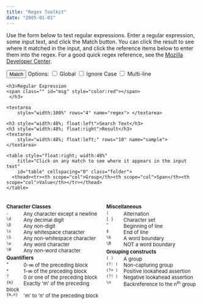 ```yaml
---
title: "Regex Toolkit"
date: "2005-01-01"
---
```


<script type="text/javascript">
function doMatch(form) {
    var er = document.getElementById('msg');
    if (er) {
        er.innerHTML = '&nbsp;';
        er.className = "";
    }
    try {
        if (form.regex.value === '' || form.sample.value === '') return false;
        var table = document.getElementById('table');
        var bodies = table.getElementsByTagName("tbody");
        while(bodies.length > 0) {
            table.removeChild(bodies[0]);
            bodies = table.getElementsByTagName("tbody");
        }
        var options = (form.optioni.checked ? "i" : "")
            + (form.optiong.checked ? "g" : "")
            + (form.optionm.checked ? "m" : "");
        var re = new RegExp(form.regex.value, options);
        var res = re.exec(form.sample.value);
        var count = 0;
        if (res && res.length > 0) {
            do {

                // First row
                var tb = document.createElement("tbody");
                var tr = document.createElement("tr");
                tr.className = "first-child";
                var th1 = document.createElement("td");
                th1.className = "first-child";
                th1.appendChild(document.createTextNode("Match " + count + " (Group 0)"));
                tr.appendChild(th1);
                tr.appendChild(document.createElement("td")).appendChild(
                    document.createTextNode(res.index + "-" + (res[0].length + res.index - 1)));
                tr.appendChild(document.createElement("td")).appendChild(
                    document.createTextNode(res[0]));
                tr.onmouseup = highlightMatch;
                tb.appendChild(tr);

                var curIndex = 0;
                for (var i = 1; i < res.length; ++i) {
                    // Remaining rows
                    var tr = document.createElement("tr");
                    tr.onmouseup = highlightMatch;
                    if (i == res.length - 1) {
                        tr.className = "last-child";
                    }
                    var td1 = document.createElement("td");
                    td1.className = "first-child";
                    td1.appendChild(document.createTextNode("Group " + i));
                    tr.appendChild(td1);
                    // When a capture doesn't participate in the match, IE will create a property with "",
                    // Firefox will create one without a value, and Opera won't create one.
                    if (res[i]) {
                        curIndex = res[0].indexOf(res[i], curIndex);
                        tr.appendChild(document.createElement("td")).appendChild(
                            document.createTextNode(
                                (res.index + curIndex)
                                + "-"
                                + (res[i].length + res.index + curIndex - 1)));
                        tr.appendChild(document.createElement("td")).appendChild(
                            document.createTextNode(res[i] ? res[i] : ""));
                    }
                    else {
                        tr.appendChild(document.createElement("td")).appendChild(
                            document.createTextNode(res[i] === undefined ? "null" : ""));
                        tr.appendChild(document.createElement("td")).appendChild(
                            document.createTextNode(res[i] === undefined ? "null" : ""));
                    }
                    tb.appendChild(tr);
                }

                table.appendChild(tb);
                count++;
            }
            while (options.indexOf("g") >= 0
                && (res = re.exec(form.sample.value)) != null
                && res.length > 0);
        }
    }
    catch (e) {
        er.innerHTML = e.name + ":" + e.message;
        er.className = "error";
    }
}

// Inspired by Alex King's quicktags functionality for WordPress.
function insertText(field, before, after) {
    //IE and Opera support
    if (document.selection) {
        field.focus();
        var sel = document.selection.createRange();
        if (sel.text.length > 0) {
            sel.text = before + sel.text + after;
        }
        else {
            sel.text = before + after;
        }
        field.focus();
    }
    //Mozilla support
    else if (field.selectionStart || field.selectionStart == '0') {
        var startPos = field.selectionStart;
        var endPos = field.selectionEnd;
        var cursorPos = endPos;
        var scrollTop = field.scrollTop;
        if (startPos != endPos) {
            field.value = field.value.substring(0, startPos)
                + before
                + field.value.substring(startPos, endPos)
                + after
                + field.value.substring(endPos, field.value.length);
            cursorPos += before.length + after.length;
        }
        else {
            field.value = field.value.substring(0, startPos)
                          + before + after
                          + field.value.substring(endPos, field.value.length);
            cursorPos = startPos + before.length;
        }
        field.focus();
        field.selectionStart = cursorPos;
        field.selectionEnd = cursorPos;
        field.scrollTop = scrollTop;
    }
    else {
        field.value += before + after;
        field.focus();
    }
    return false;
}

function highlightMatch(e) {
    var t = this.getElementsByTagName("td")[1].firstChild.data;
    var m = t.match("(\\d+)-(\\d+)");
    if (m) {
        var f = document.forms[0].sample;
        selectText(f, parseInt(m[1]), parseInt(m[2]));
    }
    return false;
}

function selectText(field, start, end) {
    field.focus();
    field.select();
    if (document.selection) {
        var sel = document.selection.createRange();
        sel.moveStart("character", start);
        sel.moveEnd("character", end - field.value.length + 1);
        sel.select();
        field.focus();
    }
    else if (field.selectionStart || field.selectionStart == '0') {
        field.focus();
        field.selectionStart = start;
        field.selectionEnd = end + 1;
        field.scrollTop = start;
    }
}
</script>

<style type="text/css">
  #form1 ul { list-style:none; margin:0px; padding:0px; }
  #form1 li { list-style:none; display:block; cursor:pointer; font-size:small;}
  #form1 li:hover { background:gray; color:white; }
  #form1 h3 { margin-top:3px; margin-bottom:3px; padding:0; font-size:small;}
  #form1 tt { display:block; float:left; width:45px; }
  #form1 table.folder {
		border-collapse: separate;
		font-size:small;
  }
  #form1 table.folder tr {
		cursor:pointer;
  }
  #form1 table.folder tr:hover {
		background: silver;
  }
  #form1 table.folder th, table.folder td {
		padding: 2px;
		margin: 0;
  }
  #form1 table.folder thead th {
		text-align: left;
		font-weight: normal;
		background: #D4D0C8;
		border: 1px outset #D4D0C8;
  }
  #form1 table.folder td.first-child {
		padding-left: 20px;
  }
  #form1 table.folder tbody tr th {
		text-align: left;
		font-weight: normal;
  }
  #form1 table.folder tbody tr td.first-child {
		background: url(folder-background.png) center left no-repeat;
  }
  #form1 table.folder tbody tr.first-child td.first-child {
		background: url(folder-background.png) top left no-repeat;
  }
  #form1 table.folder tbody tr.last-child td.first-child {
		background: url(folder-background.png) bottom left no-repeat;
  }

</style>

Use the form below to test regular expressions.  Enter a regular expression,
some input text, and click the Match button.  You can click the result to see
where it matched in the input, and click the reference items below to enter them
into the regex.  For a good quick regex reference, see the
<a href="http://developer.mozilla.org/en/docs/Core_JavaScript_1.5_Reference:Global_Objects:RegExp">Mozilla Developer Center</a>.

<form action="" method="get" name="form1" id="form1">

<div style="width:650px border:1px solid red">

<p>
    <input type="button" onMouseDown="doMatch(this.form)" value="Match" />
    Options:
        <label for="optiong">
            <input type="checkbox" name="optiong" value="1" id="optiong"
                title="Find all matches in the input" />
            Global</label>
        <label for="optioni">
            <input type="checkbox" name="optioni" value="1" id="optioni"
                title="Treat uppercase and lowercase letters the same" />
            Ignore Case</label>
        <label for="optionm">
            <input type="checkbox" name="optionm" value="1" id="optionm"
                title="Allow $ and ^ to match next to embedded newlines, not just at the beginning and end of the whole string" />
            Multi-line</label>
    </p>

    <h3>Regular Expression
    <span class="" id="msg" style="color:red"></span>
	 </h3>

    <textarea
        style="width:100%" rows="4" name="regex"> </textarea>

    <h3 style="width:48%; float:left">Search Text</h3>
    <h3 style="width:48%; float:right">Result</h3>
    <textarea
        style="width:48%; float:left;" rows="10" name="sample"> </textarea>

    <table style="float:right; width:48%"
        title="Click on any match to see where it appears in the input text"
        id="table" cellspacing="0" class="folder">
      <thead><tr><th scope="col">Group</th><th scope="col">Span</th><th scope="col">Value</th></tr></thead>
    </table>

<br style="clear:both" />
</div>

<div style="width:48%; float: left">
<h3>Character Classes</h3>
<ul>
  <li
    onMouseDown="insertText(document.forms[0].regex, '.', '')">
    <tt>.</tt>Any character except a newline</li>
  <li
    onMouseDown="insertText(document.forms[0].regex, '\\d', '')">
    <tt>\d</tt>Any decimal digit</li>
  <li
    onMouseDown="insertText(document.forms[0].regex, '\\D', '')">
    <tt>\D</tt>Any non-digit</li>
  <li
    onMouseDown="insertText(document.forms[0].regex, '\\s', '')">
    <tt>\s</tt>Any whitespace character</li>
  <li
    onMouseDown="insertText(document.forms[0].regex, '\\S', '')">
    <tt>\S</tt>Any non-whitespace character</li>
  <li
    onMouseDown="insertText(document.forms[0].regex, '\\w', '')">
    <tt>\w</tt>Any word character</li>
  <li
    onMouseDown="insertText(document.forms[0].regex, '\\W', '')">
    <tt>\W</tt>Any non-word character</li>
</ul>
<h3>Quantifiers</h3>
<ul>
  <li
    onMouseDown="insertText(document.forms[0].regex, '*', '')">
    <tt>*</tt>0-&#8734; of the preceding block</li>
  <li
    onMouseDown="insertText(document.forms[0].regex, '+', '')">
    <tt>+</tt>1-&#8734; of the preceding block</li>
  <li
    onMouseDown="insertText(document.forms[0].regex, '?', '')">
    <tt>?</tt>0 or one of the preceding block</li>
  <li
    onMouseDown="insertText(document.forms[0].regex, '{m}', '')">
    <tt>{m}</tt>Exactly 'm' of the preceding block</li>
  <li
    onMouseDown="insertText(document.forms[0].regex, '{m,n}', '')">
    <tt>{m,n}</tt>'m' to 'n' of the preceding block</li>
</ul>
</div>
<div style="width:48%; float:right">
<h3>Miscellaneous</h3>
<ul>
  <li
    onMouseDown="insertText(document.forms[0].regex, '|', '')">
    <tt>|</tt>Alternation</li>
  <li
    onMouseDown="insertText(document.forms[0].regex, '[', ']')">
    <tt>[ ]</tt>Character set</li>
  <li
    onMouseDown="insertText(document.forms[0].regex, '^', '')">
    <tt>^</tt>Beginning of line</li>
  <li
    onMouseDown="insertText(document.forms[0].regex, '$', '')">
    <tt>$</tt>End of line</li>
  <li
    onMouseDown="insertText(document.forms[0].regex, '\\b', '')">
    <tt>\b</tt>A word boundary</li>
  <li
    onMouseDown="insertText(document.forms[0].regex, '\\B', '')">
    <tt>\B</tt>NOT a word boundary</li>
</ul>
<h3>Grouping constructs</h3>
<ul>
  <li
    onMouseDown="insertText(document.forms[0].regex, '(', ')')">
    <tt>( )</tt>A group</li>
  <li
    onMouseDown="insertText(document.forms[0].regex, '(?:', ')')">
    <tt>(?: )</tt>Non-capturing group</li>
  <li
    onMouseDown="insertText(document.forms[0].regex, '(?=', ')')">
    <tt>(?= )</tt>Positive lookahead assertion</li>
  <li
    onMouseDown="insertText(document.forms[0].regex, '(?!', ')')">
    <tt>(?! )</tt>Negative lookahead assertion</li>
  <li
    onMouseDown="insertText(document.forms[0].regex, '\\n', '')">
    <tt>\n</tt>Backreference to the n<sup>th</sup> group</li>
</ul>
</div>
</div>

</form>

<br style="clear:both" />

